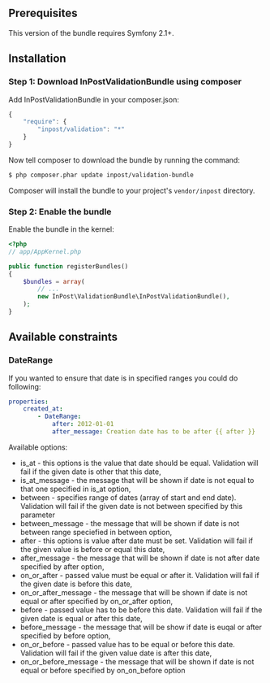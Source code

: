 ## Prerequisites

This version of the bundle requires Symfony 2.1+.

## Installation

### Step 1: Download InPostValidationBundle using composer

Add InPostValidationBundle in your composer.json:

```js
{
    "require": {
        "inpost/validation": "*"
    }
}
```

Now tell composer to download the bundle by running the command:

``` bash
$ php composer.phar update inpost/validation-bundle
```

Composer will install the bundle to your project's `vendor/inpost` directory.

### Step 2: Enable the bundle

Enable the bundle in the kernel:

``` php
<?php
// app/AppKernel.php

public function registerBundles()
{
    $bundles = array(
        // ...
        new InPost\ValidationBundle\InPostValidationBundle(),
    );
}
```

## Available constraints

### DateRange

If you wanted to ensure that date is in specified ranges you could do following:

```yaml
properties:
    created_at:
        - DateRange:
            after: 2012-01-01
            after_message: Creation date has to be after {{ after }}
```

Available options:

- is_at - this options is the value that date should be equal. Validation will fail if the given date is other that this date,
- is_at_message - the message that will be shown if date is not equal to that one specified in is_at option,
- between - specifies range of dates (array of start and end date). Validation will fail if the given date is not between specified by this parameter
- between_message - the message that will be shown if date is not between range speciefied in between option,
- after - this options is value after date must be set. Validation will fail if the given value is before or equal this date,
- after_message - the message that will be shown if date is not after date specified by after option,
- on_or_after - passed value must be equal or after it. Validation will fail if the given date is before this date,
- on_or_after_message - the message that will be shown if date is not equal or after specified by on_or_after option,
- before - passed value has to be before this date. Validation will fail if the given date is equal or after this date,
- before_message - the message that will be show if date is euqal or after specified by before option,
- on_or_before - passed value has to be equal or before this date. Validation will fail if the given value date is after this date,
- on_or_before_message - the message that will be shown if date is not equal or before specified by on_on_before option